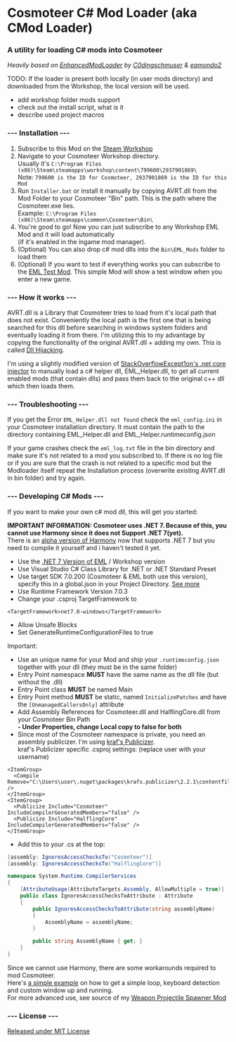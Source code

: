# Cosmoteer C# Mod Loader (aka CMod Loader)

### A utility for loading C# mods into Cosmoteer

_Heavily based on [EnhancedModLoader](https://github.com/C0dingschmuser/EnhancedModLoader) by [C0dingschmuser](https://github.com/C0dingschmuser) & [eamondo2](https://github.com/eamondo2)_

TODO:
If the loader is present both locally (in user mods directory) and downloaded from the Workshop, the local version will be used.

-   add workshop folder mods support
-   check out the install script, what is it
-   describe used project macros

### --- Installation ---

1. Subscribe to this Mod on the [Steam Workshop](https://steamcommunity.com/sharedfiles/filedetails/?id=2937901869)
2. Navigate to your Cosmoteer Workshop directory.  
   Usually it's `C:\Program Files (x86)\Steam\steamapps\workshop\content\799600\2937901869\`  
   Note: `799600 is the ID for Cosmoteer, 2937901869 is the ID for this Mod`
3. Run `Installer.bat` or install it manually by copying AVRT.dll from the Mod Folder to your Cosmoteer "Bin" path. This is the path where the Cosmoteer.exe lies.  
   Example: `C:\Program Files (x86)\Steam\steamapps\common\Cosmoteer\Bin\`
4. You're good to go! Now you can just subscribe to any Workshop EML Mod and it will load automatically  
   (if it's enabled in the ingame mod manager).
5. (Optional) You can also drop c# mod dlls into the `Bin\EML_Mods` folder to load them
6. (Optional) If you want to test if everything works you can subscribe to the [EML Test Mod](https://steamcommunity.com/sharedfiles/filedetails/?id=2937811110).
   This simple Mod will show a test window when you enter a new game.

### --- How it works ---

AVRT.dll is a Library that Cosmoteer tries to load from it's local path that does not exist. Conveniently the local path is the first one that is being searched for this dll before searching in windows system folders and eventually loading it from there. I'm utilizing this to my advantage by copying the functionality of the original AVRT.dll + adding my own. This is called [Dll Hijacking](https://book.hacktricks.xyz/windows-hardening/windows-local-privilege-escalation/dll-hijacking).

I'm using a slightly modified version of [StackOverflowExcept1on's .net core injector](https://github.com/StackOverflowExcept1on/net-core-injector) to manually load a c# helper dll, EML_Helper.dll, to get all current enabled mods (that contain dlls) and pass them back to the original c++ dll which then loads them.

### --- Troubleshooting ---

If you get the Error `EML_Helper.dll not found` check the `eml_config.ini` in your Cosmoteer installation directory. It must contain the path to the directory containing EML_Helper.dll and EML_Helper.runtimeconfig.json

If your game crashes check the `eml_log.txt` file in the bin directory and make sure it's not related to a mod you subscribed to. If there is no log file or if you are sure that the crash is not related to a specific mod but the Modloader itself repeat the Installation process (overwrite existing AVRT.dll in bin folder) and try again.

### --- Developing C# Mods ---

If you want to make your own c# mod dll, this will get you started:

**IMPORTANT INFORMATION: Cosmoteer uses .NET 7. Because of this, you cannot use Harmony since it does not Support .NET 7(yet).**  
There is an [alpha version of Harmony](https://github.com/pardeike/Harmony/tree/feature/monomod-core) now that supports .NET 7 but you need to compile it yourself and i haven't tested it yet.

-   Use the [.NET 7 Version of EML](https://github.com/C0dingschmuser/EnhancedModLoader/releases) / Workshop version
-   Use Visual Studio C# Class Library for .NET or .NET Standard Preset
-   Use target SDK 7.0.200 (Cosmoteer & EML both use this version), specify this in a global.json in your Project Directory. [See more](https://learn.microsoft.com/en-us/dotnet/core/tools/global-json)
-   Use Runtime Framework Version 7.0.3
-   Change your .csproj TargetFramework to

```csproj
<TargetFramework>net7.0-windows</TargetFramework>
```

-   Allow Unsafe Blocks
-   Set GenerateRuntimeConfigurationFiles to true

Important:

-   Use an unique name for your Mod and ship your `.runtimeconfig.json` together with your dll (they must be in the same folder)
-   Entry Point namespace **MUST** have the same name as the dll file (but without the .dll)
-   Entry Point class **MUST** be named Main
-   Entry Point method **MUST** be static, named `InitializePatches` and have the `[UnmanagedCallersOnly]` attribute
-   Add Assembly References for Cosmoteer.dll and HalflingCore.dll from your Cosmoteer Bin Path  
    **- Under Properties, change Local copy to false for both**
-   Since most of the Cosmoteer namespace is private, you need an assembly publicizer. I'm using [kraf's Publicizer](https://github.com/krafs/Publicizer).  
    kraf's Publicizer specific .csproj settings: (replace user with your username)

```csproj
<ItemGroup>
  <Compile Remove="C:\Users\user\.nuget\packages\krafs.publicizer\2.2.1\contentfiles\cs\any\Publicizer\IgnoresAccessChecksToAttribute.cs" />
</ItemGroup>
<ItemGroup>
  <Publicize Include="Cosmoteer" IncludeCompilerGeneratedMembers="false" />
  <Publicize Include="HalflingCore" IncludeCompilerGeneratedMembers="false" />
</ItemGroup>
```

-   Add this to your .cs at the top:

```csharp
[assembly: IgnoresAccessChecksTo("Cosmoteer")]
[assembly: IgnoresAccessChecksTo("HalflingCore")]

namespace System.Runtime.CompilerServices
{
    [AttributeUsage(AttributeTargets.Assembly, AllowMultiple = true)]
    public class IgnoresAccessChecksToAttribute : Attribute
    {
        public IgnoresAccessChecksToAttribute(string assemblyName)
        {
            AssemblyName = assemblyName;
        }

        public string AssemblyName { get; }
    }
}
```

Since we cannot use Harmony, there are some workarounds required to mod Cosmoteer.  
Here's [a simple example](https://github.com/C0dingschmuser/EML_TestMod) on how to get a simple loop, keyboard detection and custom window up and running.  
For more advanced use, see source of my [Weapon Projectile Spawner Mod](https://github.com/C0dingschmuser/ProjectileSpawner)

### --- License ---

[Released under MIT License](https://github.com/C0dingschmuser/EnhancedModLoader/blob/master/LICENSE.txt)
